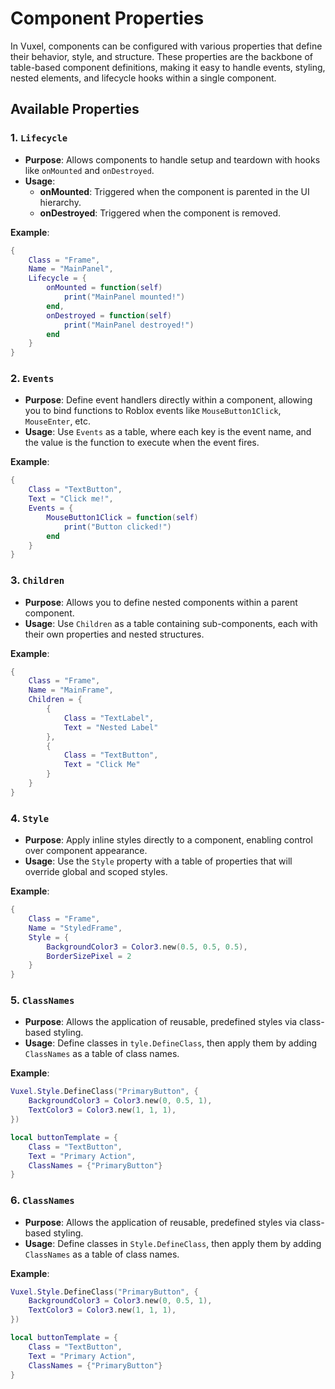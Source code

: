 # Component Properties

In Vuxel, components can be configured with various properties that define their behavior, style, and structure. These properties are the backbone of table-based component definitions, making it easy to handle events, styling, nested elements, and lifecycle hooks within a single component.

## Available Properties

### 1. `Lifecycle`

- **Purpose**: Allows components to handle setup and teardown with hooks like `onMounted` and `onDestroyed`.
- **Usage**:
  - **onMounted**: Triggered when the component is parented in the UI hierarchy.
  - **onDestroyed**: Triggered when the component is removed.
  
**Example**:
```lua
{
    Class = "Frame",
    Name = "MainPanel",
    Lifecycle = {
        onMounted = function(self)
            print("MainPanel mounted!")
        end,
        onDestroyed = function(self)
            print("MainPanel destroyed!")
        end
    }
}
```

### 2. `Events`
- **Purpose**: Define event handlers directly within a component, allowing you to bind functions to Roblox events like `MouseButton1Click`, `MouseEnter`, etc.
- **Usage**: Use `Events` as a table, where each key is the event name, and the value is the function to execute when the event fires.

**Example**:
```lua
{
    Class = "TextButton",
    Text = "Click me!",
    Events = {
        MouseButton1Click = function(self)
            print("Button clicked!")
        end
    }
}
```

### 3. `Children`
- **Purpose**: Allows you to define nested components within a parent component.
- **Usage**: Use `Children` as a table containing sub-components, each with their own properties and nested structures.

**Example**:
```lua
{
    Class = "Frame",
    Name = "MainFrame",
    Children = {
        {
            Class = "TextLabel",
            Text = "Nested Label"
        },
        {
            Class = "TextButton",
            Text = "Click Me"
        }
    }
}
```

### 4. `Style`
- **Purpose**: Apply inline styles directly to a component, enabling control over component appearance.
- **Usage**: Use the `Style` property with a table of properties that will override global and scoped styles.

**Example**:
```lua
{
    Class = "Frame",
    Name = "StyledFrame",
    Style = {
        BackgroundColor3 = Color3.new(0.5, 0.5, 0.5),
        BorderSizePixel = 2
    }
}
```

### 5. `ClassNames`
- **Purpose**: Allows the application of reusable, predefined styles via class-based styling.
- **Usage**: Define classes in `tyle.DefineClass`, then apply them by adding `ClassNames` as a table of class names.

**Example**:
```lua
Vuxel.Style.DefineClass("PrimaryButton", {
    BackgroundColor3 = Color3.new(0, 0.5, 1),
    TextColor3 = Color3.new(1, 1, 1),
})

local buttonTemplate = {
    Class = "TextButton",
    Text = "Primary Action",
    ClassNames = {"PrimaryButton"}
}
```

### 6. `ClassNames`
- **Purpose**: Allows the application of reusable, predefined styles via class-based styling.
- **Usage**: Define classes in `Style.DefineClass`, then apply them by adding `ClassNames` as a table of class names.

**Example**:
```lua
Vuxel.Style.DefineClass("PrimaryButton", {
    BackgroundColor3 = Color3.new(0, 0.5, 1),
    TextColor3 = Color3.new(1, 1, 1),
})

local buttonTemplate = {
    Class = "TextButton",
    Text = "Primary Action",
    ClassNames = {"PrimaryButton"}
}
```